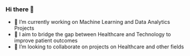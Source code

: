 ### Hi there 👋
- 🔭 I’m currently working on Machine Learning and Data Analytics Projects
- 🌱 I aim to bridge the gap between Healthcare and Technology to improve patient outcomes
- 👯 I’m looking to collaborate on projects on Healthcare and other fields

<!--
**BusayoDisu/BusayoDisu** is a ✨ _special_ ✨ repository because its `README.md` (this file) appears on your GitHub profile.

Here are some ideas to get you started:


-->
